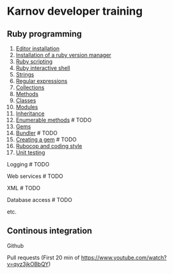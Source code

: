 # Karnov developer training

## Ruby programming
1. [Editor installation](01_editor_installation)
2. [Installation of a ruby version manager](02_ruby_installation)
3. [Ruby scripting](03_ruby_scripts)
4. [Ruby interactive shell](04_ruby_irb)
5. [Strings](05_ruby_strings)
6. [Regular expressions](06_ruby_regular_expressions)
7. [Collections](07_ruby_collections)
8. [Methods](08_ruby_methods)
9. [Classes](09_ruby_classes)
10. [Modules](10_ruby_modules)
11. [Inheritance](11_ruby_inheritance)
12. [Enumerable methods](12_enumerable_methods) # TODO
13. [Gems](13_ruby_gems)
14. [Bundler](14_ruby_bundler) # TODO
15. [Creating a gem](15_ruby_creating_a_gem) # TODO
16. [Rubocop and coding style](16_ruby_rubocop)
17. [Unit testing](17_ruby_unit_testing)

Logging # TODO

Web services # TODO

XML # TODO

Database access # TODO

etc.

## Continous integration

Github

Pull requests (First 20 min of https://www.youtube.com/watch?v=qyz3jkOBbQY)

##
